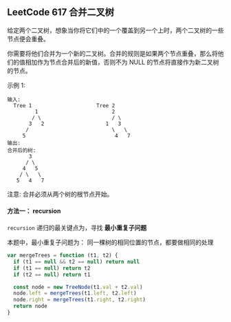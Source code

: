 <h2 id="1">LeetCode 617 合并二叉树</h2>

给定两个二叉树，想象当你将它们中的一个覆盖到另一个上时，两个二叉树的一些节点便会重叠。

你需要将他们合并为一个新的二叉树。合并的规则是如果两个节点重叠，那么将他们的值相加作为节点合并后的新值，否则不为 NULL 的节点将直接作为新二叉树的节点。

示例 1:

    输入: 
      Tree 1                     Tree 2                  
             1                        2                             
            / \                       / \                            
           3   2                    1   3                        
          /                           \   \                      
         5                             4   7                  
    输出: 
    合并后的树:
           3
          / \
         4   5
        / \   \ 
       5   4   7

注意: 合并必须从两个树的根节点开始。


#### 方法一： recursion
`recursion` 递归的最关键点为，寻找 **最小重复子问题**  

本题中，最小重复子问题为： 同一棵树的相同位置的节点，都要做相同的处理

```javascript
var mergeTrees = function (t1, t2) {
  if (t1 == null && t2 == null) return null
  if (t1 == null) return t2
  if (t2 == null) return t1

  const node = new TreeNode(t1.val + t2.val)
  node.left = mergeTrees(t1.left, t2.left)
  node.right = mergeTrees(t1.right, t2.right)
  return node
}
```
